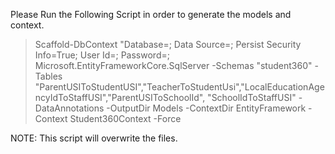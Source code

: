 ﻿Please Run the Following Script in order to generate the models and context. 

 > Scaffold-DbContext "Database=; Data Source=; Persist Security Info=True; User Id=; Password=; Microsoft.EntityFrameworkCore.SqlServer -Schemas "student360" -Tables "ParentUSIToStudentUSI","TeacherToStudentUsi","LocalEducationAgencyIdToStaffUSI","ParentUSIToSchoolId", "SchoolIdToStaffUSI" -DataAnnotations -OutputDir Models -ContextDir EntityFramework -Context Student360Context -Force

 NOTE: This script will overwrite the files.